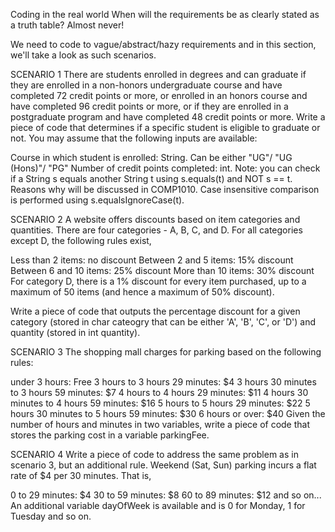 Coding in the real world
When will the requirements be as clearly stated as a truth table? Almost never!

We need to code to vague/abstract/hazy requirements and in this section, we'll take a look as such scenarios.

SCENARIO 1
There are students enrolled in degrees and can graduate if they are enrolled in a non-honors undergraduate course and have completed 72 credit points or more, or enrolled in an honors course and have completed 96 credit points or more, or if they are enrolled in a postgraduate program and have completed 48 credit points or more. Write a piece of code that determines if a specific student is eligible to graduate or not. You may assume that the following inputs are available:

Course in which student is enrolled: String. Can be either "UG"/ "UG (Hons)"/ "PG"
Number of credit points completed: int.
Note: you can check if a String s equals another String t using s.equals(t) and NOT s == t. Reasons why will be discussed in COMP1010. Case insensitive comparison is performed using s.equalsIgnoreCase(t).

SCENARIO 2
A website offers discounts based on item categories and quantities. There are four categories - A, B, C, and D. For all categories except D, the following rules exist,

Less than 2 items: no discount
Between 2 and 5 items: 15% discount
Between 6 and 10 items: 25% discount
More than 10 items: 30% discount
For category D, there is a 1% discount for every item purchased, up to a maximum of 50 items (and hence a maximum of 50% discount).

Write a piece of code that outputs the percentage discount for a given category (stored in char cateogry that can be either 'A', 'B', 'C', or 'D') and quantity (stored in int quantity).

SCENARIO 3
The shopping mall charges for parking based on the following rules:

under 3 hours: Free
3 hours to 3 hours 29 minutes: $4
3 hours 30 minutes to 3 hours 59 minutes: $7
4 hours to 4 hours 29 minutes: $11
4 hours 30 minutes to 4 hours 59 minutes: $16
5 hours to 5 hours 29 minutes: $22
5 hours 30 minutes to 5 hours 59 minutes: $30
6 hours or over: $40
Given the number of hours and minutes in two variables, write a piece of code that stores the parking cost in a variable parkingFee.

SCENARIO 4
Write a piece of code to address the same problem as in scenario 3, but an additional rule. Weekend (Sat, Sun) parking incurs a flat rate of $4 per 30 minutes. That is,

0 to 29 minutes: $4
30 to 59 minutes: $8
60 to 89 minutes: $12
and so on...
An additional variable dayOfWeek is available and is 0 for Monday, 1 for Tuesday and so on.
